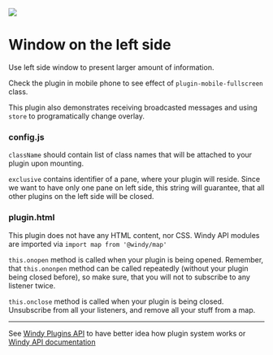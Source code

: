 ![](https://www.windy.com/img/windy-plugins/example02.gif)
# Window on the left side
Use left side window to present larger amount of information.

Check the plugin in mobile phone to see effect of `plugin-mobile-fullscreen` class.

This plugin also demonstrates receiving broadcasted messages and using `store` to programatically change overlay.

### config.js
`className` should contain list of class names that will be attached to your
plugin upon mounting.

`exclusive` contains identifier of a pane, where your plugin will reside.
Since we want to have only one pane on left side, this string will guarantee, that all other plugins on the left side will be closed.

### plugin.html
This plugin does not have any HTML content, nor CSS. Windy API modules are imported via `import map from '@windy/map'`

`this.onopen` method is called when your plugin is being opened. Remember, that `this.ononpen` method can be called repeatedly (without your plugin
being closed before), so make sure, that you will not to subscribe
to any listener twice.

`this.onclose` method is called when your plugin is being closed.	Unsubscribe from all your listeners, and remove all your stuff from a map.

-----------------

See [Windy Plugins API](../docs/WINDY_PLUGIN.md) to have better idea how plugin system works or [Windy API documentation](../docs/WINDY_API.md)
